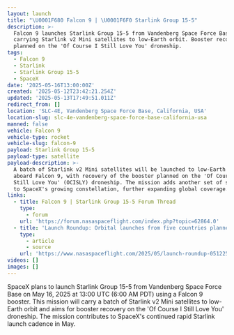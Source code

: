 ```yaml
---
layout: launch
title: "\U0001F680 Falcon 9 | \U0001F6F0 Starlink Group 15-5"
description: >-
  Falcon 9 launches Starlink Group 15-5 from Vandenberg Space Force Base,
  carrying Starlink v2 Mini satellites to low-Earth orbit. Booster recovery is
  planned on the 'Of Course I Still Love You' droneship.
tags:
  - Falcon 9
  - Starlink
  - Starlink Group 15-5
  - SpaceX
date: '2025-05-16T13:00:00Z'
created: '2025-05-12T23:42:21.254Z'
updated: '2025-05-13T17:49:51.011Z'
redirect_from: []
location: 'SLC-4E, Vandenberg Space Force Base, California, USA'
location-slug: slc-4e-vandenberg-space-force-base-california-usa
manned: false
vehicle: Falcon 9
vehicle-type: rocket
vehicle-slug: falcon-9
payload: Starlink Group 15-5
payload-type: satellite
payload-description: >-
  A batch of Starlink v2 Mini satellites will be launched to low-Earth orbit
  aboard Falcon 9, with recovery of the booster planned on the 'Of Course I
  Still Love You' (OCISLY) droneship. The mission adds another set of satellites
  to SpaceX's growing constellation, further expanding global coverage.
links:
  - title: Falcon 9 | Starlink Group 15-5 Forum Thread
    type:
      - forum
    url: 'https://forum.nasaspaceflight.com/index.php?topic=62864.0'
  - title: 'Launch Roundup: Orbital launches from five countries planned'
    type:
      - article
      - source
    url: 'https://www.nasaspaceflight.com/2025/05/launch-roundup-051225/'
videos: []
images: []
---
```

SpaceX plans to launch Starlink Group 15-5 from Vandenberg Space Force Base on May 16, 2025 at 13:00 UTC (6:00 AM PDT) using a Falcon 9 booster. This mission will carry a batch of Starlink v2 Mini satellites to low-Earth orbit and aims for booster recovery on the 'Of Course I Still Love You' droneship. The mission contributes to SpaceX's continued rapid Starlink launch cadence in May.
